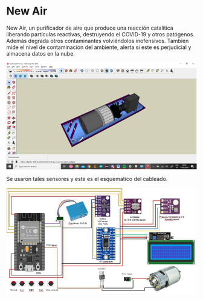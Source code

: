 # New Air

New Air, un purificador de aire que produce una reacción catalítica liberando partículas reactivas, destruyendo el COVID-19 y otros patógenos. Además degrada otros contaminantes volviéndolos inofensivos. También  mide el nivel de contaminación del  ambiente, alerta si este es perjudicial y almacena datos en la nube.

![](images/NewAir.png)

Se usaron tales sensores y este es el esquematico del cableado.

![](images/NewAirCircuit.JPG)

